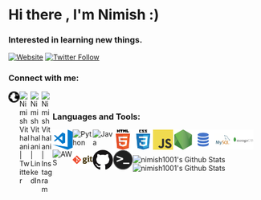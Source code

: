 # Hi there , I'm Nimish :)

### Interested in learning new things.

[![Website](https://img.shields.io/website?label=nimish1001.github.io&style=for-the-badge&url=https%3A%2F%2Fnimish1001.github.io)](https://nimish1001.github.io)
[![Twitter Follow](https://img.shields.io/twitter/follow/NimishVithalani?color=1DA1F2&logo=twitter&style=for-the-badge)](https://twitter.com/intent/follow?original_referer=https%3A%2F%2Fgithub.com%2FNimishVithalani&screen_name=NimishVithalani)

### Connect with me:

[<img align="left" alt="nimish1001.github.io" width="22px" src="https://raw.githubusercontent.com/iconic/open-iconic/master/svg/globe.svg" />][website]
[<img align="left" alt="Nimish Vithalani | Twitter" width="22px" src="https://cdn.jsdelivr.net/npm/simple-icons@v3/icons/twitter.svg" />][twitter]
[<img align="left" alt="Nimish Vithalani | LinkedIn" width="22px" src="https://cdn.jsdelivr.net/npm/simple-icons@v3/icons/linkedin.svg" />][linkedin]
[<img align="left" alt="Nimish Vithalani | Instagram" width="22px" src="https://cdn.jsdelivr.net/npm/simple-icons@v3/icons/instagram.svg" />][instagram]

[website]: https://nimish1001.github.io
[twitter]: https://twitter.com/NimishVithalani
[linkedin]: https://www.linkedin.com/in/nimish-vithalani-466587174/
[instagram]: https://linkedin.com/in/nimishv_10

<br />

### Languages and Tools:

<img align="left" alt="Visual Studio Code" width="40px" src="https://raw.githubusercontent.com/github/explore/80688e429a7d4ef2fca1e82350fe8e3517d3494d/topics/visual-studio-code/visual-studio-code.png" />
<img align="left" alt="Python" width="40px" src="https://lh3.googleusercontent.com/proxy/E_YKthyS-_JJRsgfcznR9kaQwYBsJeEArZWm7bi5f02yK246SpjzI9-U14hflkrrYZNl38tVlHpA3tT9NostTp3EnbRO44QJhoN4gApBFJv8qLFcBzeRbLYw-T49l-hrTz0" />
<img align="left" alt="Java" width="40px" src="https://cdn.freebiesupply.com/logos/thumbs/2x/java-logo.png" />
<img align="left" alt="HTML5" width="40px" src="https://raw.githubusercontent.com/github/explore/80688e429a7d4ef2fca1e82350fe8e3517d3494d/topics/html/html.png" />
<img align="left" alt="CSS3" width="40px" src="https://raw.githubusercontent.com/github/explore/80688e429a7d4ef2fca1e82350fe8e3517d3494d/topics/css/css.png" />
<img align="left" alt="JavaScript" width="40px" src="https://raw.githubusercontent.com/github/explore/80688e429a7d4ef2fca1e82350fe8e3517d3494d/topics/javascript/javascript.png" />
<img align="left" alt="Node.js" width="40px" src="https://raw.githubusercontent.com/github/explore/80688e429a7d4ef2fca1e82350fe8e3517d3494d/topics/nodejs/nodejs.png" />
<img align="left" alt="SQL" width="40px" src="https://raw.githubusercontent.com/github/explore/80688e429a7d4ef2fca1e82350fe8e3517d3494d/topics/sql/sql.png" />
<img align="left" alt="MySQL" width="40px" src="https://raw.githubusercontent.com/github/explore/80688e429a7d4ef2fca1e82350fe8e3517d3494d/topics/mysql/mysql.png" />
<img align="left" alt="MongoDB" width="40px" src="https://raw.githubusercontent.com/github/explore/80688e429a7d4ef2fca1e82350fe8e3517d3494d/topics/mongodb/mongodb.png" />
<img align="left" alt="AWS" width="40px" src="https://www.fintechfutures.com/files/2019/12/Amazon-Web-Services-Logo.png" />
<img align="left" alt="Git" width="40px" src="https://raw.githubusercontent.com/github/explore/80688e429a7d4ef2fca1e82350fe8e3517d3494d/topics/git/git.png" />
<img align="left" alt="GitHub" width="40px" src="https://raw.githubusercontent.com/github/explore/78df643247d429f6cc873026c0622819ad797942/topics/github/github.png" />
<img align="left" alt="Terminal" width="40px" src="https://raw.githubusercontent.com/github/explore/80688e429a7d4ef2fca1e82350fe8e3517d3494d/topics/terminal/terminal.png" />
<br />
<br />
<br />


<img align="left" alt="nimish1001's Github Stats" src="https://github-readme-stats.vercel.app/api?username=nimish1001&count_private=true&show_icons=true&theme=tokyonight" />
  <br/>
<img align="left" alt="nimish1001's Github Stats" src="https://github-readme-stats.vercel.app/api/top-langs/?username=nimish1001&layout=compact&theme=tokyonight&card_width=445" />
  
